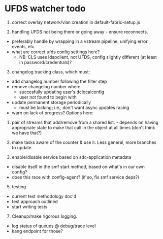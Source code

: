 # UFDS watcher todo

1. correct overlay network/vlan creation in default-fabric-setup.js

2. handling UFDS not being there or going away - ensure reconnects.
  - preferably handle by wrapping in a vstream pipeline, unifying error events, etc.
  - what are correct ufds config settings here?
    - NB: CLS uses ldapclient, not UFDS, config slightly different (at least in password/credentials)?

3. changelog tracking class, which must:
  - add changelog number following the filter step
  - remove changelog number when:
    - succesfully updating user's dclocalconfig
    - user not found to begin with
  - update permanent storage periodically
    - must be locking; i.e., don't want async updates racing
  - warn on lack of progress?
Options here:
  1. pair of streams that add/remove from a shared list.
    - depends on having appropriate state to make that call in the object at all times (don't think we have that?)
  2. make tasks aware of the counter & use it. Less general, more branches to update.

4. enable/disable service based on sdc-application metadata
  - disable itself in the smf start method, based on what's in our own config?
  - does this race with config-agent? (if so, fix smf service deps?)

5. testing
  - current test methodology doc'd
  - test approach outlined
  - start writing tests

7. Cleanup/make rigorous logging.
  - log status of queues @ debug/trace level
  - kang endpoint for those?

